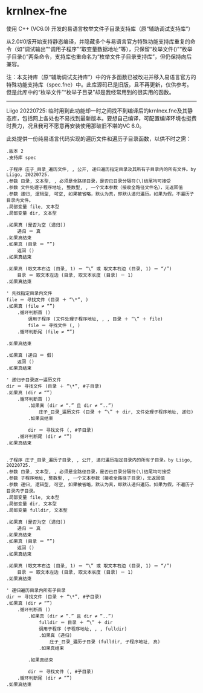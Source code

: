 # krnlnex-fne
使用 C++ (VC6.0) 开发的易语言枚举文件子目录支持库（原“辅助调试支持库”）

从2.0#0版开始支持静态编译，并隐藏多个与易语言官方特殊功能支持库重复的命令（如“调试输出”“调用子程序”“取变量数据地址”等），只保留“枚举文件()”“枚举子目录()”两条命令，支持库也重命名为“枚举文件子目录支持库”，但仍保持向后兼容。

注：本支持库（原“辅助调试支持库”）中的许多函数已被改进并移入易语言官方的特殊功能支持库（spec.fne）中。此库源码已是旧版，且不再更新，仅供参考。但是此库中的“枚举文件”“枚举子目录”却是我经常用到的很实用的函数。

----

Liigo 20220725: 临时用到此功能却一时之间找不到编译后的krnlnex.fne及其静态库，包括网上各处也不易找到最新版本。要想自己编译，可配置编译环境也挺费时费力，况且我可不愿意再安装使用那破旧不堪的VC 6.0。

此处提供一份纯易语言代码实现的遍历文件和遍历子目录函数，以供不时之需：

```
.版本 2
.支持库 spec

.子程序 庄子_目录_遍历文件, , 公开, 递归遍历指定目录及其所有子目录内的所有文件。by Liigo, 20220725.
.参数 目录, 文本型, , 必须是全路径目录，是否已目录分隔符(\)结尾均可接受
.参数 文件处理子程序地址, 整数型, , 一个文本参数（接收全路径文件名），无返回值
.参数 递归, 逻辑型, 可空, 如果被省略，默认为真，即默认递归遍历。如果为假，不遍历子目录内文件。
.局部变量 file, 文本型
.局部变量 dir, 文本型

.如果真 (是否为空 (递归))
    递归 ＝ 真
.如果真结束
.如果真 (目录 ＝ “”)
    返回 ()
.如果真结束

.如果真 (取文本右边 (目录, 1) ＝ “\” 或 取文本右边 (目录, 1) ＝ “/”)
    目录 ＝ 取文本左边 (目录, 取文本长度 (目录) － 1)
.如果真结束

' 先找指定目录内文件
file ＝ 寻找文件 (目录 ＋ “\*”, )
.如果真 (file ≠ “”)
    .循环判断首 ()
        调用子程序 (文件处理子程序地址, , , 目录 ＋ “\” ＋ file)
        file ＝ 寻找文件 (, )
    .循环判断尾 (file ≠ “”)

.如果真结束

.如果真 (递归 ＝ 假)
    返回 ()
.如果真结束

' 递归子目录逐一遍历文件
dir ＝ 寻找文件 (目录 ＋ “\*”, #子目录)
.如果真 (dir ≠ “”)
    .循环判断首 ()
        .如果真 (dir ≠ “.” 且 dir ≠ “..”)
            庄子_目录_遍历文件 (目录 ＋ “\” ＋ dir, 文件处理子程序地址, 递归)
        .如果真结束

        dir ＝ 寻找文件 (, #子目录)
    .循环判断尾 (dir ≠ “”)
.如果真结束


.子程序 庄子_目录_遍历子目录, , 公开, 递归遍历指定目录内的所有子目录。by Liigo, 20220725.
.参数 目录, 文本型, , 必须是全路径目录，是否已目录分隔符(\)结尾均可接受
.参数 子程序地址, 整数型, , 一个文本参数（接收全路径子目录），无返回值
.参数 递归, 逻辑型, 可空, 如果被省略，默认为真，即默认递归遍历。如果为假，不遍历子目录内子目录。
.局部变量 file, 文本型
.局部变量 dir, 文本型
.局部变量 fulldir, 文本型

.如果真 (是否为空 (递归))
    递归 ＝ 真
.如果真结束
.如果真 (目录 ＝ “”)
    返回 ()
.如果真结束

.如果真 (取文本右边 (目录, 1) ＝ “\” 或 取文本右边 (目录, 1) ＝ “/”)
    目录 ＝ 取文本左边 (目录, 取文本长度 (目录) － 1)
.如果真结束

' 递归遍历目录内所有子目录
dir ＝ 寻找文件 (目录 ＋ “\*”, #子目录)
.如果真 (dir ≠ “”)
    .循环判断首 ()
        .如果真 (dir ≠ “.” 且 dir ≠ “..”)
            fulldir ＝ 目录 ＋ “\” ＋ dir
            调用子程序 (子程序地址, , , fulldir)
            .如果真 (递归)
                庄子_目录_遍历子目录 (fulldir, 子程序地址, 真)
            .如果真结束

        .如果真结束

        dir ＝ 寻找文件 (, #子目录)
    .循环判断尾 (dir ≠ “”)
.如果真结束

```
